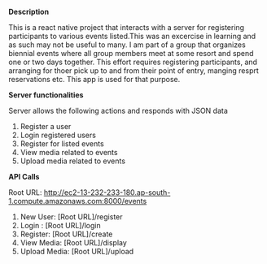 **Description**

This is a react native project that interacts with a server for registering participants to various events listed.This was an excercise in learning and as such may not be useful to many. I am part of a group that organizes biennial events where all group members meet at some resort and spend  one or two days together. This effort requires registering participants, and arranging for thoer pick up to and from their point of entry, manging resprt reservations etc. This app is used for that purpose. 

**Server functionalities**

Server allows the following actions and responds with JSON data

1.  Register a user
2.  Login registered users
3.  Register for listed events
4.  View media related to events
5.  Upload media related to events

**API Calls**

Root URL: http://ec2-13-232-233-180.ap-south-1.compute.amazonaws.com:8000/events

1.  New User: [Root URL]/register
2.  Login   : [Root URL]/login
3.  Register: [Root URL]/create
4.  View Media: [Root URL]/display
5.  Upload Media: [Root URL]/upload

